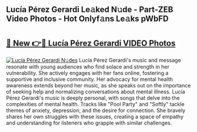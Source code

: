 ## Lucía Pérez Gerardi Le𝚊ked N𝚞de - Part-ZEB Video Photos - Hot Onlyf𝚊ns Le𝚊ks pWbFD

# <h2><a href="http://ac17675.deff.icu/?id=Luc%c3%ada+P%c3%a9rez+Gerardi">🔗 New 👉🔴 Lucía Pérez Gerardi VIDEO Photos</a></h2>

[![Lucía Pérez Gerardi N𝚞des](https://i.imgur.com/rIISA9y.gif)](http://ac17675.deff.icu/?id=Luc%c3%ada+P%c3%a9rez+Gerardi)
Lucía Pérez Gerardi's music and message resonate with young audiences who find solace and strength in her vulnerability. She actively engages with her fans online, fostering a supportive and inclusive community. Her advocacy for mental health awareness extends beyond her music, as she speaks out on the importance of seeking help and normalizing conversations about mental illness. Lucía Pérez Gerardi's music is deeply personal, with songs that delve into the complexities of mental health. Tracks like "Pool Party" and "Softly" tackle themes of anxiety, depression, and the desire for connection. She bravely shares her own struggles with these issues, creating a space of empathy and understanding for listeners who grapple with similar challenges.
